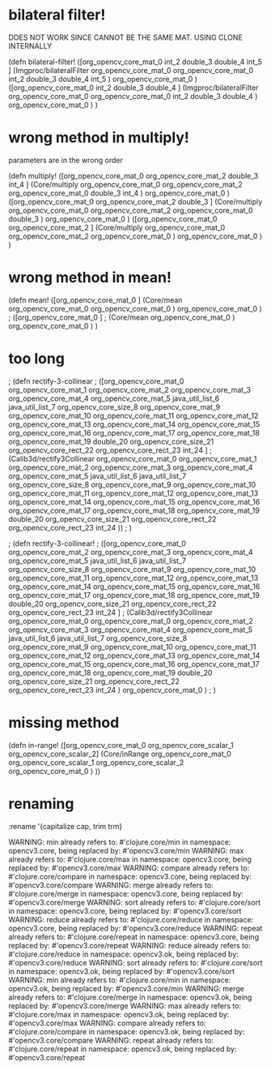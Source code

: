 # bilateral filter!

DOES NOT WORK SINCE CANNOT BE THE SAME MAT.
USING CLONE INTERNALLY 

(defn bilateral-filter!
([org_opencv_core_mat_0 int_2 double_3 double_4 int_5 ]
  (Imgproc/bilateralFilter org_opencv_core_mat_0 org_opencv_core_mat_0 int_2 double_3 double_4 int_5 ) org_opencv_core_mat_0 )
([org_opencv_core_mat_0 int_2 double_3 double_4 ]
  (Imgproc/bilateralFilter org_opencv_core_mat_0 org_opencv_core_mat_0 int_2 double_3 double_4 ) org_opencv_core_mat_0 )
)


# wrong method in multiply!

parameters are in the wrong order

(defn multiply!
([org_opencv_core_mat_0 org_opencv_core_mat_2 double_3 int_4 ]
  (Core/multiply org_opencv_core_mat_0 org_opencv_core_mat_2 org_opencv_core_mat_0 double_3 int_4 ) org_opencv_core_mat_0 )
([org_opencv_core_mat_0 org_opencv_core_mat_2 double_3 ]
  (Core/multiply org_opencv_core_mat_0 org_opencv_core_mat_2 org_opencv_core_mat_0 double_3 ) org_opencv_core_mat_0 )
([org_opencv_core_mat_0 org_opencv_core_mat_2 ]
  (Core/multiply org_opencv_core_mat_0 org_opencv_core_mat_2 org_opencv_core_mat_0 ) org_opencv_core_mat_0 )
)


# wrong method in mean!

(defn mean!
([org_opencv_core_mat_0 ]
  (Core/mean org_opencv_core_mat_0 org_opencv_core_mat_0 ) org_opencv_core_mat_0 )
; ([org_opencv_core_mat_0 ]
;   (Core/mean org_opencv_core_mat_0 ) org_opencv_core_mat_0 )
)

# too long


; (defn rectify-3-collinear
; ([org_opencv_core_mat_0 org_opencv_core_mat_1 org_opencv_core_mat_2 org_opencv_core_mat_3 org_opencv_core_mat_4 org_opencv_core_mat_5 java_util_list_6 java_util_list_7 org_opencv_core_size_8 org_opencv_core_mat_9 org_opencv_core_mat_10 org_opencv_core_mat_11 org_opencv_core_mat_12 org_opencv_core_mat_13 org_opencv_core_mat_14 org_opencv_core_mat_15 org_opencv_core_mat_16 org_opencv_core_mat_17 org_opencv_core_mat_18 org_opencv_core_mat_19 double_20 org_opencv_core_size_21 org_opencv_core_rect_22 org_opencv_core_rect_23 int_24 ]
;   (Calib3d/rectify3Collinear org_opencv_core_mat_0 org_opencv_core_mat_1 org_opencv_core_mat_2 org_opencv_core_mat_3 org_opencv_core_mat_4 org_opencv_core_mat_5 java_util_list_6 java_util_list_7 org_opencv_core_size_8 org_opencv_core_mat_9 org_opencv_core_mat_10 org_opencv_core_mat_11 org_opencv_core_mat_12 org_opencv_core_mat_13 org_opencv_core_mat_14 org_opencv_core_mat_15 org_opencv_core_mat_16 org_opencv_core_mat_17 org_opencv_core_mat_18 org_opencv_core_mat_19 double_20 org_opencv_core_size_21 org_opencv_core_rect_22 org_opencv_core_rect_23 int_24 ))
; )

; (defn rectify-3-collinear!
; ([org_opencv_core_mat_0 org_opencv_core_mat_2 org_opencv_core_mat_3 org_opencv_core_mat_4 org_opencv_core_mat_5 java_util_list_6 java_util_list_7 org_opencv_core_size_8 org_opencv_core_mat_9 org_opencv_core_mat_10 org_opencv_core_mat_11 org_opencv_core_mat_12 org_opencv_core_mat_13 org_opencv_core_mat_14 org_opencv_core_mat_15 org_opencv_core_mat_16 org_opencv_core_mat_17 org_opencv_core_mat_18 org_opencv_core_mat_19 double_20 org_opencv_core_size_21 org_opencv_core_rect_22 org_opencv_core_rect_23 int_24 ]
;   (Calib3d/rectify3Collinear org_opencv_core_mat_0 org_opencv_core_mat_0 org_opencv_core_mat_2 org_opencv_core_mat_3 org_opencv_core_mat_4 org_opencv_core_mat_5 java_util_list_6 java_util_list_7 org_opencv_core_size_8 org_opencv_core_mat_9 org_opencv_core_mat_10 org_opencv_core_mat_11 org_opencv_core_mat_12 org_opencv_core_mat_13 org_opencv_core_mat_14 org_opencv_core_mat_15 org_opencv_core_mat_16 org_opencv_core_mat_17 org_opencv_core_mat_18 org_opencv_core_mat_19 double_20 org_opencv_core_size_21 org_opencv_core_rect_22 org_opencv_core_rect_23 int_24 ) org_opencv_core_mat_0 )
; )


# missing method

(defn in-range!
  ([org_opencv_core_mat_0 org_opencv_core_scalar_1 org_opencv_core_scalar_2]
  (Core/inRange org_opencv_core_mat_0 org_opencv_core_scalar_1 org_opencv_core_scalar_2 org_opencv_core_mat_0 )
  ))


# renaming
:rename '{capitalize cap, trim trm}

WARNING: min already refers to: #'clojure.core/min in namespace: opencv3.core, being replaced by: #'opencv3.core/min
WARNING: max already refers to: #'clojure.core/max in namespace: opencv3.core, being replaced by: #'opencv3.core/max
WARNING: compare already refers to: #'clojure.core/compare in namespace: opencv3.core, being replaced by: #'opencv3.core/compare
WARNING: merge already refers to: #'clojure.core/merge in namespace: opencv3.core, being replaced by: #'opencv3.core/merge
WARNING: sort already refers to: #'clojure.core/sort in namespace: opencv3.core, being replaced by: #'opencv3.core/sort
WARNING: reduce already refers to: #'clojure.core/reduce in namespace: opencv3.core, being replaced by: #'opencv3.core/reduce
WARNING: repeat already refers to: #'clojure.core/repeat in namespace: opencv3.core, being replaced by: #'opencv3.core/repeat
WARNING: reduce already refers to: #'clojure.core/reduce in namespace: opencv3.ok, being replaced by: #'opencv3.core/reduce
WARNING: sort already refers to: #'clojure.core/sort in namespace: opencv3.ok, being replaced by: #'opencv3.core/sort
WARNING: min already refers to: #'clojure.core/min in namespace: opencv3.ok, being replaced by: #'opencv3.core/min
WARNING: merge already refers to: #'clojure.core/merge in namespace: opencv3.ok, being replaced by: #'opencv3.core/merge
WARNING: max already refers to: #'clojure.core/max in namespace: opencv3.ok, being replaced by: #'opencv3.core/max
WARNING: compare already refers to: #'clojure.core/compare in namespace: opencv3.ok, being replaced by: #'opencv3.core/compare
WARNING: repeat already refers to: #'clojure.core/repeat in namespace: opencv3.ok, being replaced by: #'opencv3.core/repeat
